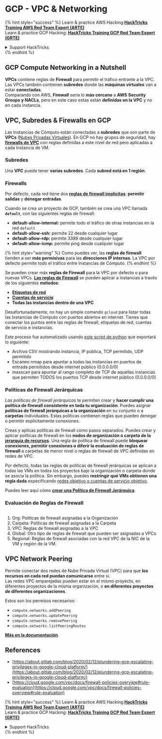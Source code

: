 # GCP - VPC & Networking

{% hint style="success" %}
Learn & practice AWS Hacking:<img src="../../../../.gitbook/assets/image (1).png" alt="" data-size="line">[**HackTricks Training AWS Red Team Expert (ARTE)**](https://training.hacktricks.xyz/courses/arte)<img src="../../../../.gitbook/assets/image (1).png" alt="" data-size="line">\
Learn & practice GCP Hacking: <img src="../../../../.gitbook/assets/image (2).png" alt="" data-size="line">[**HackTricks Training GCP Red Team Expert (GRTE)**<img src="../../../../.gitbook/assets/image (2).png" alt="" data-size="line">](https://training.hacktricks.xyz/courses/grte)

<details>

<summary>Support HackTricks</summary>

* Check the [**subscription plans**](https://github.com/sponsors/carlospolop)!
* **Join the** 💬 [**Discord group**](https://discord.gg/hRep4RUj7f) or the [**telegram group**](https://t.me/peass) or **follow** us on **Twitter** 🐦 [**@hacktricks\_live**](https://twitter.com/hacktricks\_live)**.**
* **Share hacking tricks by submitting PRs to the** [**HackTricks**](https://github.com/carlospolop/hacktricks) and [**HackTricks Cloud**](https://github.com/carlospolop/hacktricks-cloud) github repos.

</details>
{% endhint %}

## **GCP Compute Networking in a Nutshell**

**VPCs** contiene reglas de **Firewall** para permitir el tráfico entrante a la VPC. Las VPCs también contienen **subredes** donde las **máquinas virtuales** van a estar **conectadas**.\
Comparando con AWS, **Firewall** sería lo **más cercano** a **AWS** **Security Groups y NACLs**, pero en este caso estas están **definidas en la VPC** y no en cada instancia.

## **VPC, Subredes & Firewalls en GCP**

Las Instancias de Cómputo están conectadas a **subredes** que son parte de **VPCs** ([Nubes Privadas Virtuales](https://cloud.google.com/vpc/docs/vpc)). En GCP no hay grupos de seguridad, hay [**firewalls de VPC**](https://cloud.google.com/vpc/docs/firewalls) con reglas definidas a este nivel de red pero aplicadas a cada Instancia de VM.

### Subredes

Una **VPC** puede tener **varias subredes**. Cada **subred está en 1 región**.

### Firewalls

Por defecto, cada red tiene dos [**reglas de firewall implícitas**](https://cloud.google.com/vpc/docs/firewalls#default\_firewall\_rules): **permitir salidas** y **denegar entradas**.

Cuando se crea un proyecto de GCP, también se crea una VPC llamada **`default`**, con las siguientes reglas de firewall:

* **default-allow-internal:** permite todo el tráfico de otras instancias en la red `default`
* **default-allow-ssh:** permite 22 desde cualquier lugar
* **default-allow-rdp:** permite 3389 desde cualquier lugar
* **default-allow-icmp:** permite ping desde cualquier lugar

{% hint style="warning" %}
Como puedes ver, las **reglas de firewall** tienden a ser **más permisivas** para las **direcciones IP internas**. La VPC por defecto permite todo el tráfico entre Instancias de Cómputo.
{% endhint %}

Se pueden crear más **reglas de Firewall** para la VPC por defecto o para nuevas VPCs. [**Las reglas de Firewall**](https://cloud.google.com/vpc/docs/firewalls) se pueden aplicar a instancias a través de los siguientes **métodos**:

* [**Etiquetas de red**](https://cloud.google.com/vpc/docs/add-remove-network-tags)
* [**Cuentas de servicio**](https://cloud.google.com/vpc/docs/firewalls#serviceaccounts)
* **Todas las instancias dentro de una VPC**

Desafortunadamente, no hay un simple comando `gcloud` para listar todas las Instancias de Cómputo con puertos abiertos en internet. Tienes que conectar los puntos entre las reglas de firewall, etiquetas de red, cuentas de servicio e instancias.

Este proceso fue automatizado usando [este script de python](https://gitlab.com/gitlab-com/gl-security/gl-redteam/gcp\_firewall\_enum) que exportará lo siguiente:

* Archivo CSV mostrando instancia, IP pública, TCP permitido, UDP permitido
* Escaneo nmap para apuntar a todas las instancias en puertos de entrada permitidos desde internet público (0.0.0.0/0)
* masscan para apuntar al rango completo de TCP de aquellas instancias que permiten TODOS los puertos TCP desde internet público (0.0.0.0/0)

### Políticas de Firewall Jerárquicas <a href="#hierarchical-firewall-policies" id="hierarchical-firewall-policies"></a>

_Las políticas de firewall jerárquicas_ te permiten crear y **hacer cumplir una política de firewall consistente en toda tu organización**. Puedes asignar **políticas de firewall jerárquicas a la organización** en su conjunto o a **carpetas** individuales. Estas políticas contienen reglas que pueden denegar o permitir explícitamente conexiones.

Creas y aplicas políticas de firewall como pasos separados. Puedes crear y aplicar políticas de firewall en los **nodos de organización o carpeta de la** [**jerarquía de recursos**](https://cloud.google.com/resource-manager/docs/cloud-platform-resource-hierarchy). Una regla de política de firewall puede **bloquear conexiones, permitir conexiones o diferir la evaluación de reglas de firewall** a carpetas de menor nivel o reglas de firewall de VPC definidas en redes de VPC.

Por defecto, todas las reglas de políticas de firewall jerárquicas se aplican a todas las VMs en todos los proyectos bajo la organización o carpeta donde se asocia la política. Sin embargo, puedes **restringir qué VMs obtienen una regla dada** especificando [redes objetivo o cuentas de servicio objetivo](https://cloud.google.com/vpc/docs/firewall-policies#targets).

Puedes leer aquí cómo [**crear una Política de Firewall Jerárquica**](https://cloud.google.com/vpc/docs/using-firewall-policies#gcloud).

### Evaluación de Reglas de Firewall

<figure><img src="../../../../.gitbook/assets/image (2) (1).png" alt=""><figcaption></figcaption></figure>

1. Org: Políticas de firewall asignadas a la Organización
2. Carpeta: Políticas de firewall asignadas a la Carpeta
3. VPC: Reglas de firewall asignadas a la VPC
4. Global: Otro tipo de reglas de firewall que pueden ser asignadas a VPCs
5. Regional: Reglas de firewall asociadas con la red VPC de la NIC de la VM y región de la VM.

## VPC Network Peering

Permite conectar dos redes de Nube Privada Virtual (VPC) para que **los recursos en cada red puedan comunicarse** entre sí.\
Las redes VPC emparejadas pueden estar en el mismo proyecto, en diferentes proyectos de la misma organización, o **en diferentes proyectos de diferentes organizaciones**.

Estos son los permisos necesarios:

* `compute.networks.addPeering`
* `compute.networks.updatePeering`
* `compute.networks.removePeering`
* `compute.networks.listPeeringRoutes`

[**Más en la documentación**](https://cloud.google.com/vpc/docs/vpc-peering).

## References

* [https://about.gitlab.com/blog/2020/02/12/plundering-gcp-escalating-privileges-in-google-cloud-platform/](https://about.gitlab.com/blog/2020/02/12/plundering-gcp-escalating-privileges-in-google-cloud-platform/)
* [https://cloud.google.com/vpc/docs/firewall-policies-overview#rule-evaluation](https://cloud.google.com/vpc/docs/firewall-policies-overview#rule-evaluation)

{% hint style="success" %}
Learn & practice AWS Hacking:<img src="../../../../.gitbook/assets/image (1).png" alt="" data-size="line">[**HackTricks Training AWS Red Team Expert (ARTE)**](https://training.hacktricks.xyz/courses/arte)<img src="../../../../.gitbook/assets/image (1).png" alt="" data-size="line">\
Learn & practice GCP Hacking: <img src="../../../../.gitbook/assets/image (2).png" alt="" data-size="line">[**HackTricks Training GCP Red Team Expert (GRTE)**<img src="../../../../.gitbook/assets/image (2).png" alt="" data-size="line">](https://training.hacktricks.xyz/courses/grte)

<details>

<summary>Support HackTricks</summary>

* Check the [**subscription plans**](https://github.com/sponsors/carlospolop)!
* **Join the** 💬 [**Discord group**](https://discord.gg/hRep4RUj7f) or the [**telegram group**](https://t.me/peass) or **follow** us on **Twitter** 🐦 [**@hacktricks\_live**](https://twitter.com/hacktricks\_live)**.**
* **Share hacking tricks by submitting PRs to the** [**HackTricks**](https://github.com/carlospolop/hacktricks) and [**HackTricks Cloud**](https://github.com/carlospolop/hacktricks-cloud) github repos.

</details>
{% endhint %}
